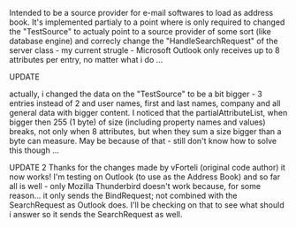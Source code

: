 Intended to be a source provider for e-mail softwares to load as address book.
It's implemented partialy to a point where is only required to changed the "TestSource" to actualy point to a source provider of some sort (like database engine) and correcly change the "HandleSearchRequest" of the server class - my current strugle - Microsoft Outlook only receives up to 8 attributes per entry, no matter what i do ...

UPDATE

actually, i changed the data on the "TestSource" to be a bit bigger - 3 entries instead of 2 and user names, first and last names, company and all general data with bigger content. I noticed that the partialAttributeList, when bigger then 255 (1 byte) of size (including property names and values) breaks, not only when 8 attributes, but when they sum a size bigger than a byte can measure. May be because of that - still don't know how to solve this though ...

UPDATE 2
Thanks for the changes made by vForteli (original code author) it now works! I'm testing on Outlook (to use as the Address Book) and so far all is well - only Mozilla Thunderbird doesn't work because, for some reason... it only sends the BindRequest; not combined with the SearchRequest as Outlook does. I'll be checking on that to see what should i answer so it sends the SearchRequest as well.
